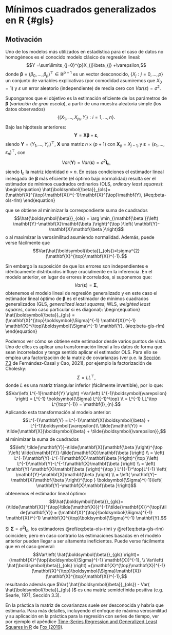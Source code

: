 # Mínimos cuadrados generalizados en R {#gls}


<!-- 
---
title: "Mínimos cuadrados generalizados en R"
author: "Estadística Espacial"
date: "Análisis estadístico de datos con dependencia (GCED)"
output: 
  bookdown::html_document2:
    pandoc_args: ["--number-offset", "0,0"]
    toc: yes 
    # mathjax: local            # copia local de MathJax, hay que establecer:
    # self_contained: false     # las dependencias se guardan en ficheros externos 
  bookdown::pdf_document2:
    keep_tex: yes
    toc: yes 
---

Apéndice \@ref(gls)
bookdown::preview_chapter("13-gls.Rmd")
knitr::purl("13-gls.Rmd", documentation = 2)
knitr::spin("13-gls.R",knit = FALSE)
-->


## Motivación


Uno de los modelos más utilizados en estadística para el caso de datos no homogéneos es el conocido modelo clásico de regresión lineal: 
$$Y =\sum\limits_{j=0}^{p}X_{j}\beta_{j} +\varepsilon,$$
donde $\boldsymbol{\beta }=(\beta_{0}, \ldots,\beta_{p})^{\top}\in \mathbb{R}^{p+1}$ es un vector desconocido, $\left\{ X_{j}:j=0, \ldots,p\right\}$ un conjunto de variables explicativas (por comodidad asumiremos que $X_0=1$) y $\varepsilon$ un error aleatorio (independiente) de media cero con $Var(\varepsilon)=\sigma^{2}$.

Supongamos que el objetivo es la estimación eficiente de los parámetros de $\boldsymbol{\beta}$ (*variación de gran escala*), a partir de una muestra aleatoria simple (los datos observados) 
$$\left\{ \left( X_{1_i}, \ldots, X_{p_i}, Y_{i} \right)  : i = 1, \ldots, n \right\}.$$
Bajo las hipótesis anteriores:
$$\mathbf{Y} = \mathbf{X}\boldsymbol{\beta} + \boldsymbol{\varepsilon},$$ 
siendo $\mathbf{Y}=\left( Y_1, \ldots, Y_n \right)^{\top}$, $\mathbf{X}$ una matriz $n\times (p+1)$ con $\mathbf{X}_{ij} = X_{{j-1}_i}$ y $\boldsymbol{\varepsilon} = \left( \varepsilon_1, \ldots,\varepsilon_n \right)^{\top}$, con
$$Var\left( \mathbf{Y} \right) =Var\left( \boldsymbol{\varepsilon} \right) = \sigma^{2} \mathbf{I}_{n},$$
siendo $\mathbf{I}_{n}$ la matriz identidad $n\times n$.
En estas condiciones el estimador lineal insesgado de $\boldsymbol{\beta}$ más eficiente (el óptimo bajo normalidad) resulta ser el estimador de mínimos cuadrados ordinarios (OLS, *ordinary least squares*):
\begin{equation} 
  \hat{\boldsymbol{\beta}}_{ols}=(\mathbf{X}^{\top}\mathbf{X})^{-1}\mathbf{X}^{\top}\mathbf{Y},
  (\#eq:beta-ols-rlm)
\end{equation}
<!-- \@ref(eq:beta-ols-rlm) -->
que se obtiene al minimizar la correspondiente suma de cuadrados
$$\hat{\boldsymbol{\beta}}_{ols} = \arg \min_{\mathbf{\beta }}\left( \mathbf{Y}-\mathbf{X}\mathbf{\beta }\right)^{\top }\left( \mathbf{Y}-\mathbf{X}\mathbf{\beta }\right)$$
o al maximizar la verosimilitud asumiendo normalidad.
Además, puede verse fácilmente que 
$$Var(\hat{\boldsymbol{\beta}}_{ols})=\sigma^{2}(\mathbf{X}^{\top}\mathbf{X})^{-1}.$$

Sin embargo la suposición de que los errores son independientes e idénticamente distribuidos influye crucialmente en la inferencia. 
En el modelo anterior, en lugar de errores incorrelados, si suponemos que:
$$Var\left( \boldsymbol{\varepsilon} \right) =\boldsymbol{\Sigma},$$
obtenemos el modelo lineal de regresión generalizado y en este caso el estimador lineal óptimo de $\boldsymbol{\beta}$ es el estimador de mínimos cuadrados generalizados (GLS, *generalized least squares*; WLS, *weighted least squares*, como caso particular si es diagonal):
\begin{equation} 
  \hat{\boldsymbol{\beta}}_{gls} =(\mathbf{X}^{\top}\boldsymbol{\Sigma}^{-1} \mathbf{X})^{-1} \mathbf{X}^{\top}\boldsymbol{\Sigma}^{-1} \mathbf{Y}.
  (\#eq:beta-gls-rlm)
\end{equation}
<!-- \@ref(eq:beta-gls-rlm) -->

Podemos ver cómo se obtiene este estimador desde varios puntos de vista.
Uno de ellos es aplicar una transformación lineal a los datos de forma que sean incorrelados y tenga sentido aplicar el estimador OLS.
Para ello se emplea una factorización de la matriz de covarianzas (ver p.e. la [Sección 7.3](https://rubenfcasal.github.io/simbook/fact-cov.html) de Fernández-Casal y Cao, 2021), por ejemplo la factorización de Cholesky:
$$\Sigma=LL^\top,$$
donde $L$ es una matriz triangular inferior (fácilmente invertible), por lo que: 
$$Var\left( L^{-1}\mathbf{Y} \right) =Var\left( L^{-1}\boldsymbol{\varepsilon} \right) = L^{-1} \boldsymbol{\Sigma} L^{{-1}^\top} \\
= L^{-1} LL^\top L^{\top^{-1}} = \mathbf{I}_{n}.$$
Aplicando esta transformación al modelo anterior:
$$L^{-1}\mathbf{Y} = L^{-1}\mathbf{X}\boldsymbol{\beta} + L^{-1}\boldsymbol{\varepsilon}\\
\tilde{\mathbf{Y}} = \tilde{\mathbf{X}}\boldsymbol{\beta} + \tilde{\boldsymbol{\varepsilon}},$$
al minimizar la suma de cuadrados
$$\left( \tilde{\mathbf{Y}}-\tilde{\mathbf{X}}\mathbf{\beta }\right)^{\top }\left( \tilde{\mathbf{Y}}-\tilde{\mathbf{X}}\mathbf{\beta }\right) \\ 
= \left( L^{-1}\mathbf{Y}-L^{-1}\mathbf{X}\mathbf{\beta }\right)^{\top }\left( L^{-1}\mathbf{Y}-L^{-1}\mathbf{X}\mathbf{\beta }\right) \\
= \left( \mathbf{Y}-\mathbf{X}\mathbf{\beta }\right)^{\top } L^{{-1}^\top}L^{-1}  \left( \mathbf{Y}-\mathbf{X}\mathbf{\beta }\right) \\
= \left( \mathbf{Y}-\mathbf{X}\mathbf{\beta }\right)^{\top } \boldsymbol{\Sigma}^{-1}\left( \mathbf{Y}-\mathbf{X}\mathbf{\beta }\right)$$
obtenemos el estimador lineal óptimo:
$$\hat{\boldsymbol{\beta}}_{gls}=(\tilde{\mathbf{X}}^{\top}\tilde{\mathbf{X}})^{-1}\tilde{\mathbf{X}}^{\top}\tilde{\mathbf{Y}} 
= (\mathbf{X}^{\top}\boldsymbol{\Sigma}^{-1} \mathbf{X})^{-1} \mathbf{X}^{\top}\boldsymbol{\Sigma}^{-1} \mathbf{Y}.$$

Si $\boldsymbol{\Sigma}=\sigma^{2} \mathbf{I}_{n}$, los estimadores \@ref(eq:beta-ols-rlm) y \@ref(eq:beta-gls-rlm) coinciden; pero en caso contrario las estimaciones basadas en el modelo anterior pueden llegar a ser altamente ineficientes. 
Puede verse fácilmente que en el caso general:
$$Var\left( \hat{\boldsymbol{\beta}}_{gls} \right)=(\mathbf{X}^{\top}\boldsymbol{\Sigma}^{-1} \mathbf{X})^{-1}, \\
Var\left( \hat{\boldsymbol{\beta}}_{ols} \right) =(\mathbf{X}^{\top}\mathbf{X})^{-1} (\mathbf{X}^{\top}\boldsymbol{\Sigma}\mathbf{X})(\mathbf{X}^{\top}\mathbf{X})^{-1},$$
resultando además que $Var( \hat{\boldsymbol{\beta}}_{ols}) - Var( \hat{\boldsymbol{\beta}}_{gls} )$ es una matriz semidefinida positiva (e.g. Searle, 1971, Sección 3.3). 

En la práctica la matriz de covarianzas suele ser desconocida y habría que estimarla.
Para más detalles, incluyendo el enfoque de máxima verosimilitud y su aplicación en la práctica para la regresión con series de tiempo, ver por ejemplo el apéndice [Time-Series Regression and Generalized Least Squares in R](https://socialsciences.mcmaster.ca/jfox/Books/Companion/appendices/Appendix-Timeseries-Regression.pdf) de [Fox (2019)](https://socialsciences.mcmaster.ca/jfox/Books/Companion/).



